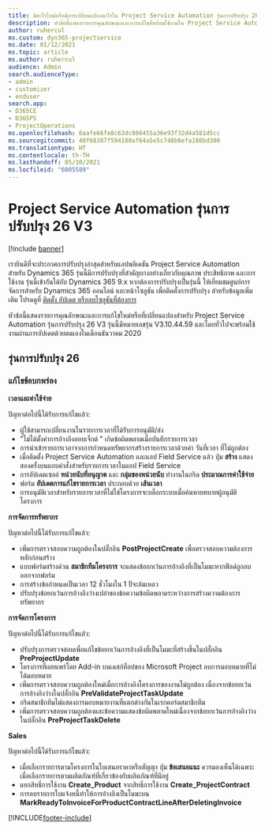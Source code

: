 ```yaml
---
title: มีอะไรใหม่หรือมีการเปลี่ยนแปลงอะไรใน Project Service Automation รุ่นการปรับปรุง 26 V3
description: หัวข้อนี้แสดงรายการคุณลักษณะและการแก้ไขที่พร้อมใช้งานใน Project Service Automation รุ่นการปรับปรุง 26 V3
author: ruhercul
ms.custom: dyn365-projectservice
ms.date: 01/12/2021
ms.topic: article
ms.author: ruhercul
audience: Admin
search.audienceType:
- admin
- customizer
- enduser
search.app:
- D365CE
- D365PS
- ProjectOperations
ms.openlocfilehash: 6aafe66fe8c63dc886455a36e93f32d4a581d5cc
ms.sourcegitcommit: 40f68387f594180af64a5e5c748b6efa188bd300
ms.translationtype: HT
ms.contentlocale: th-TH
ms.lasthandoff: 05/10/2021
ms.locfileid: "6005589"
---
```

# <a name="project-service-automation-update-release-26-v3"></a>Project Service Automation รุ่นการปรับปรุง 26 V3

[!include [banner](../includes/psa-now-project-operations.md)]

เรายินดีที่จะประกาศการปรับปรุงล่าสุดสำหรับแอปพลิเคชัน Project Service Automation สำหรับ Dynamics 365 รุ่นนี้มีการปรับปรุงที่สำคัญบางอย่างเกี่ยวกับคุณภาพ ประสิทธิภาพ และการใช้งาน รุ่นนี้เข้ากันได้กับ Dynamics 365 9.x หากต้องการปรับปรุงเป็นรุ่นนี้ ให้เยี่ยมชมศูนย์การจัดการสำหรับ Dynamics 365 ออนไลน์ และหน้าโซลูชัน เพื่อติดตั้งการปรับปรุง สำหรับข้อมูลเพิ่มเติม โปรดดูที่ [ติดตั้ง อัปเดต หรือลบโซลูชันที่ต้องการ](/power-platform/admin/install-remove-preferred-solution)

หัวข้อนี้แสดงรายการคุณลักษณะและการแก้ไขใหม่หรือที่เปลี่ยนแปลงสำหรับ Project Service Automation รุ่นการปรับปรุง 26 V3 รุ่นนี้มีหมายเลขรุ่น V3.10.44.59 และโดยทั่วไปจะพร้อมใช้งานผ่านการอัปเดตด้วยตนเองในเดือนธันวาคม 2020

## <a name="update-release-26"></a>รุ่นการปรับปรุง 26

### <a name="bug-fixes"></a>แก้ไขข้อบกพร่อง

**เวลาและค่าใช้จ่าย**

ปัญหาต่อไปนี้ได้รับการแก้ไขแล้ว:

- ผู้ใช้สามารถเปลี่ยนงานในรายการเวลาที่ได้รับการอนุมัติ/ส่ง
- "ไม่ได้ตั้งค่าการอ้างอิงออบเจ็กต์ " เกิดข้อผิดพลาดเมื่อบันทึกรายการเวลา
- การนำเข้ารายการเวลาจากการกำหนดทรัพยากรสร้างรายการเวลาด้วยค่า วันที่เวลา ที่ไม่ถูกต้อง
- เมื่อติดตั้ง Project Service Automation และแอป Field Service แล้ว ปุ่ม **สร้าง** แสดงสองครั้งบนแถบคำสั่งสำหรับรายการเวลาในแอป Field Service
- การอัปเดตเซลล์ **หน่วยนับที่อนุญาต** และ **กลุ่มของหน่วยนับ** ทำงานในกริด **ประมาณการค่าใช้จ่าย**
- ฟอร์ม **อัปเดตการแก้ไขรายการเวลา** ประกอบด้วย **เส้นเวลา**
- การอนุมัติเวลาสำหรับรายการเวลาที่ไม่ใช่โครงการจะบล็อกระบบเมื่อค้นหาบทบาทผู้อนุมัติโครงการ

**การจัดการทรัพยากร**

ปัญหาต่อไปนี้ได้รับการแก้ไขแล้ว:

- เพิ่มการตรวจสอบความถูกต้องในปลั๊กอิน **PostProjectCreate** เพื่อตรวจสอบความต้องการหลักก่อนสร้าง
- แบบฟอร์มสร้างด่วน **สมาชิกทีมโครงการ** จะแสดงข้อยกเว้นการอ้างอิงที่เป็นโมฆะหากฟิลด์ถูกลบออกจากฟอร์ม
- การสร้างข้อกำหนดเป็นเวลา 12 ชั่วโมงใน 1 ปีจะล้มเหลว
- ปรับปรุงข้อยกเว้นการอ้างอิงว่างเปล่าของข้อความข้อผิดพลาดระหว่างการสร้างความต้องการทรัพยากร

**การจัดการโครงการ**

ปัญหาต่อไปนี้ได้รับการแก้ไขแล้ว:

- ปรับปรุงการตรวจสอบเพื่อแก้ไขข้อยกเว้นการอ้างอิงที่เป็นโมฆะที่สร้างขึ้นในปลั๊กอิน **PreProjectUpdate**
- โครงการที่เผยแพร่โดย Add-in บนเดสก์ท็อปของ Microsoft Project ลบการมอบหมายที่ไม่ได้มอบหมาย
- เพิ่มการตรวจสอบความถูกต้องใหม่เมื่อการอ้างอิงโครงการของงานไม่ถูกต้อง เนื่องจากข้อยกเว้นการอ้างอิงว่างในปลั๊กอิน **PreValidateProjectTaskUpdate**
- กริดสมาชิกทีมไม่แสดงการมอบหมายงานที่แตกต่างกันในเรกคอร์ดสมาชิกทีม
- เพิ่มการตรวจสอบความถูกต้องและข้อความแสดงข้อผิดพลาดใหม่เนื่องจากข้อยกเว้นการอ้างอิงว่างในปลั๊กอิน **PreProjectTaskDelete**

**Sales**

ปัญหาต่อไปนี้ได้รับการแก้ไขแล้ว:

- เมื่อเลือกรายการตามโครงการในใบเสนอราคาหรือสัญญา ปุ่ม **ข้อเสนอแนะ** ควรมองเห็นได้เฉพาะเมื่อเลือกรายการตามผลิตภัณฑ์ที่เกี่ยวข้องกับผลิตภัณฑ์ที่มีอยู่
- แยกสิทธิ์การใช้งาน **Create_Product** จากสิทธิ์การใช้งาน **Create_ProjectContract**
- การลบรายการใบแจ้งหนี้ทำให้การอ้างอิงเป็นโมฆะบน **MarkReadyToInvoiceForProductContractLineAfterDeletingInvoice**


[!INCLUDE[footer-include](../includes/footer-banner.md)]